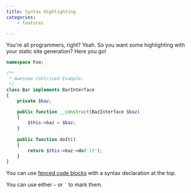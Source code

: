 ```yaml
---
title: Syntax Highlighting
categories:
    - features

---
```

You're all programmers, right? Yeah. So you want some highlighting with your static site generation?
Here you go!

``` php
namespace Foo;

/**
 * Awesome Contrived Example.
 */
class Bar implements BarInterface
{
    private $baz;

    public function __construct(BazInterface $baz)
    {
        $this->baz = $baz;
    }
    
    public function doIt()
    {
        return $this->baz->do('it');
    }
}
```

You can use [fenced code blocks][fcb] with a syntax declaration at the top.

You can use either `~` or <code>`</code> to mark them.

[fcb]: http://michelf.ca/projects/php-markdown/extra/#fenced-code-blocks


